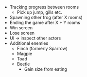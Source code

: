 - Tracking progress between rooms
  - Pick up jump, gills etc.
- Spawning other frog (after X rooms)
- Ending the game after X + Y rooms
- Win screen
- Lose screen
- UI -> inspect other actors
- Additional enemies
  - Finch (formerly Sparrow)
  - Magpie
  - Toad
  - Beetle
    - Gain size from eating